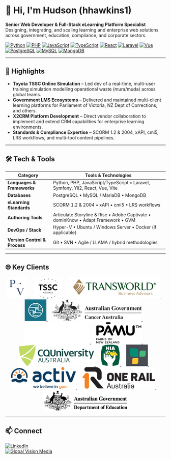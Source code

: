 # 👋 Hi, I'm Hudson (hhawkins1)

**Senior Web Developer & Full-Stack eLearning Platform Specialist**  
Designing, integrating, and scaling learning and enterprise web solutions across government, education, compliance, and corporate sectors.

[![Python](https://img.shields.io/badge/Python-3776AB?logo=python&logoColor=white)]() 
[![PHP](https://img.shields.io/badge/PHP-777BB4?logo=php&logoColor=white)]() 
[![JavaScript](https://img.shields.io/badge/JavaScript-F7DF1E?logo=javascript&logoColor=black)]() 
[![TypeScript](https://img.shields.io/badge/TypeScript-3178C6?logo=typescript&logoColor=white)]() 
[![React](https://img.shields.io/badge/React-20232A?logo=react&logoColor=61DAFB)]() 
[![Laravel](https://img.shields.io/badge/Laravel-FF2D20?logo=laravel&logoColor=white)]() 
[![Vue](https://img.shields.io/badge/Vue-4FC08D?logo=vue.js&logoColor=white)]() 
[![PostgreSQL](https://img.shields.io/badge/PostgreSQL-336791?logo=postgresql&logoColor=white)]() 
[![MySQL](https://img.shields.io/badge/MySQL-4479A1?logo=mysql&logoColor=white)]() 
[![MongoDB](https://img.shields.io/badge/MongoDB-47A248?logo=mongodb&logoColor=white)]() 

---

## 🚀 Highlights
- **Toyota TSSC Online Simulation** – Led dev of a real-time, multi-user training simulation modelling operational waste (mura/muda) across global teams.
- **Government LMS Ecosystems** – Delivered and maintained multi-client learning platforms for Parliament of Victoria, NZ Dept of Corrections, and others.
- **X2CRM Platform Development** – Direct vendor collaboration to implement and extend CRM capabilities for enterprise learning environments.
- **Standards & Compliance Expertise** – SCORM 1.2 & 2004, xAPI, cmi5, LRS workflows, and multi-tool content pipelines.

---

## 🛠 Tech & Tools

| Category               | Tools & Technologies                                                          |
|------------------------|--------------------------------------------------------------------------------|
| **Languages & Frameworks** | Python, PHP, JavaScript/TypeScript • Laravel, Symfony, Yii2, React, Vue, Vite |
| **Databases**          | PostgreSQL • MySQL / MariaDB • MongoDB                                         |
| **eLearning Standards**| SCORM 1.2 & 2004 • xAPI • cmi5 • LRS workflows                                |
| **Authoring Tools**    | Articulate Storyline & Rise • Adobe Captivate • dominKnow • Adapt Framework • GVM |
| **DevOps / Stack**     | Hyper-V • Ubuntu / Windows Server • Docker (if applicable)                     |
| **Version Control & Process** | Git • SVN • Agile / LLAMA / hybrid methodologies                          |

---

## 🌐 Key Clients

<p align="center">
  <!-- Parliament of Victoria -->
  <a href="https://parliament.vic.gov.au" target="_blank" rel="noopener">
    <picture>
      <source media="(prefers-color-scheme: dark)" srcset="https://raw.githubusercontent.com/hhawkins1/.github/589a125e3b976d77b5fae4eb20dfa8a64e5931e4/profile/assets/pov.jpg">
      <img src="https://raw.githubusercontent.com/hhawkins1/.github/589a125e3b976d77b5fae4eb20dfa8a64e5931e4/profile/assets/pov.jpg" alt="Parliament of Victoria" height="68" loading="lazy">
    </picture>
  </a>
  &nbsp;&nbsp;&nbsp;

  <!-- Toyota TSSC -->
  <a href="https://tssc.com.au" target="_blank" rel="noopener">
    <picture>
      <source media="(prefers-color-scheme: dark)" srcset="https://raw.githubusercontent.com/hhawkins1/.github/589a125e3b976d77b5fae4eb20dfa8a64e5931e4/profile/assets/tsscau-logo-old.png">
      <img src="https://raw.githubusercontent.com/hhawkins1/.github/589a125e3b976d77b5fae4eb20dfa8a64e5931e4/profile/assets/tssc-logo-3-1.png" alt="Toyota TSSC" height="68" loading="lazy">
    </picture>
  </a>
  &nbsp;&nbsp;&nbsp;

  <!-- Transworld Business Advisors -->
  <a href="https://tworld.com" target="_blank" rel="noopener">
    <picture>
      <source media="(prefers-color-scheme: dark)" srcset="https://raw.githubusercontent.com/hhawkins1/.github/589a125e3b976d77b5fae4eb20dfa8a64e5931e4/profile/assets/TBALogo_origin.webp">
      <img src="https://raw.githubusercontent.com/hhawkins1/.github/589a125e3b976d77b5fae4eb20dfa8a64e5931e4/profile/assets/TBALogo_origin.webp" alt="Transworld Business Advisors" height="68" loading="lazy">
    </picture>
  </a>
  &nbsp;&nbsp;&nbsp;

  <!-- NZ Department of Corrections -->
  <a href="https://www.corrections.govt.nz" target="_blank" rel="noopener">
    <picture>
      <source media="(prefers-color-scheme: dark)" srcset="https://raw.githubusercontent.com/hhawkins1/.github/589a125e3b976d77b5fae4eb20dfa8a64e5931e4/profile/assets/nzdoc.jpg">
      <img src="https://raw.githubusercontent.com/hhawkins1/.github/589a125e3b976d77b5fae4eb20dfa8a64e5931e4/profile/assets/nzdoc.jpg" alt="NZ Department of Corrections" height="68" loading="lazy">
    </picture>
  </a>
  &nbsp;&nbsp;&nbsp;

  <!-- Cancer Australia -->
  <a href="https://www.canceraustralia.gov.au" target="_blank" rel="noopener">
    <picture>
      <source media="(prefers-color-scheme: dark)" srcset="https://raw.githubusercontent.com/hhawkins1/.github/589a125e3b976d77b5fae4eb20dfa8a64e5931e4/profile/assets/ca-logo-reversed.png">
      <img src="https://raw.githubusercontent.com/hhawkins1/.github/589a125e3b976d77b5fae4eb20dfa8a64e5931e4/profile/assets/ca-logo.png" alt="Cancer Australia" height="68" loading="lazy">
    </picture>
  </a>
  &nbsp;&nbsp;&nbsp;

  <!-- Essential Energy -->
  <a href="https://www.essentialenergy.com.au" target="_blank" rel="noopener">
    <picture>
      <source media="(prefers-color-scheme: dark)" srcset="https://raw.githubusercontent.com/hhawkins1/.github/589a125e3b976d77b5fae4eb20dfa8a64e5931e4/profile/assets/ee.svg">
      <img src="https://raw.githubusercontent.com/hhawkins1/.github/589a125e3b976d77b5fae4eb20dfa8a64e5931e4/profile/assets/ee.svg" alt="Essential Energy" height="68" loading="lazy">
    </picture>
  </a>
  &nbsp;&nbsp;&nbsp;

  <!-- Pāmu (Landcorp) -->
  <a href="https://www.pamunewzealand.com" target="_blank" rel="noopener">
    <picture>
      <source media="(prefers-color-scheme: dark)" srcset="https://raw.githubusercontent.com/hhawkins1/.github/589a125e3b976d77b5fae4eb20dfa8a64e5931e4/profile/assets/pamu-light.svg">
      <img src="https://raw.githubusercontent.com/hhawkins1/.github/589a125e3b976d77b5fae4eb20dfa8a64e5931e4/profile/assets/pamu.svg" alt="Pāmu (Landcorp) New Zealand" height="68" loading="lazy">
    </picture>
  </a>
  &nbsp;&nbsp;&nbsp;

  <!-- CQU -->
  <a href="https://www.cqu.edu.au" target="_blank" rel="noopener">
    <picture>
      <source media="(prefers-color-scheme: dark)" srcset="https://raw.githubusercontent.com/hhawkins1/.github/589a125e3b976d77b5fae4eb20dfa8a64e5931e4/profile/assets/cqu-web-logo.svg">
      <img src="https://raw.githubusercontent.com/hhawkins1/.github/589a125e3b976d77b5fae4eb20dfa8a64e5931e4/profile/assets/cqu-web-logo.svg" alt="Central Queensland University (CQU)" height="68" loading="lazy">
    </picture>
  </a>
  &nbsp;&nbsp;&nbsp;

  <!-- HIA -->
  <a href="https://hia.com.au" target="_blank" rel="noopener">
    <picture>
      <source media="(prefers-color-scheme: dark)" srcset="https://raw.githubusercontent.com/hhawkins1/.github/589a125e3b976d77b5fae4eb20dfa8a64e5931e4/profile/assets/hia-logo.svg">
      <img src="https://raw.githubusercontent.com/hhawkins1/.github/589a125e3b976d77b5fae4eb20dfa8a64e5931e4/profile/assets/hia-logo.svg" alt="Housing Industry Association (HIA)" height="68" loading="lazy">
    </picture>
  </a>
  &nbsp;&nbsp;&nbsp;

  <!-- MDA National -->
  <a href="https://www.mdanational.com.au" target="_blank" rel="noopener">
    <picture>
      <source media="(prefers-color-scheme: dark)" srcset="https://raw.githubusercontent.com/hhawkins1/.github/589a125e3b976d77b5fae4eb20dfa8a64e5931e4/profile/assets/mda.png">
      <img src="https://raw.githubusercontent.com/hhawkins1/.github/589a125e3b976d77b5fae4eb20dfa8a64e5931e4/profile/assets/mda.png" alt="MDA National" height="68" loading="lazy">
    </picture>
  </a>
  &nbsp;&nbsp;&nbsp;

  <!-- Activ -->
  <a href="https://www.activ.asn.au" target="_blank" rel="noopener">
    <picture>
      <source media="(prefers-color-scheme: dark)" srcset="https://raw.githubusercontent.com/hhawkins1/.github/589a125e3b976d77b5fae4eb20dfa8a64e5931e4/profile/assets/Activ.jpg">
      <img src="https://raw.githubusercontent.com/hhawkins1/.github/589a125e3b976d77b5fae4eb20dfa8a64e5931e4/profile/assets/Activ.jpg" alt="Activ" height="68" loading="lazy">
    </picture>
  </a>
  &nbsp;&nbsp;&nbsp;

  <!-- One Rail -->
  <a href="https://1rail.com.au" target="_blank" rel="noopener">
    <picture>
      <source media="(prefers-color-scheme: dark)" srcset="https://raw.githubusercontent.com/hhawkins1/.github/589a125e3b976d77b5fae4eb20dfa8a64e5931e4/profile/assets/one-rail-australia-reverse.svg">
      <img src="https://raw.githubusercontent.com/hhawkins1/.github/589a125e3b976d77b5fae4eb20dfa8a64e5931e4/profile/assets/one-rail-australia.svg" alt="One Rail Australia" height="68" loading="lazy">
    </picture>
  </a>
  &nbsp;&nbsp;&nbsp;

  <!-- Dept of Education (Vic) -->
  <a href="https://www.education.vic.gov.au" target="_blank" rel="noopener">
    <picture>
      <source media="(prefers-color-scheme: dark)" srcset="https://raw.githubusercontent.com/hhawkins1/.github/589a125e3b976d77b5fae4eb20dfa8a64e5931e4/profile/assets/doe-old.png">
      <img src="https://raw.githubusercontent.com/hhawkins1/.github/589a125e3b976d77b5fae4eb20dfa8a64e5931e4/profile/assets/doe.png" alt="Department of Education (Vic)" height="68" loading="lazy">
    </picture>
  </a>
</p>


---

## 📫 Connect
[![LinkedIn](https://img.shields.io/badge/LinkedIn-0A66C2?logo=linkedin&logoColor=white)](https://www.linkedin.com/in/hudson-hawkins-7a613a18b/)  
[![Global Vision Media](https://img.shields.io/badge/Company-Global%20Vision%20Media-blue)](https://www.globalvision.com.au)
